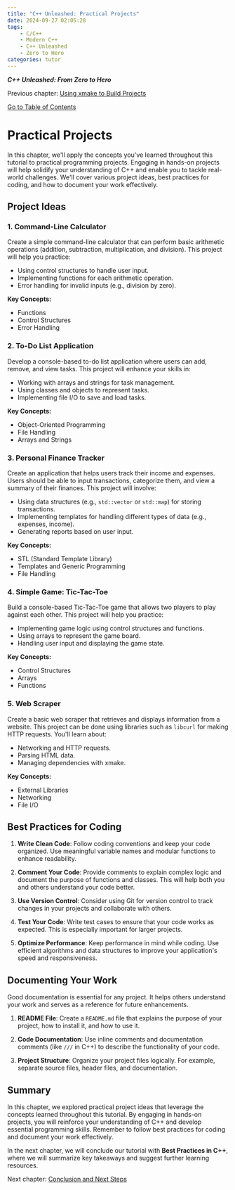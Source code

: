 ```yaml
---
title: "C++ Unleashed: Practical Projects"
date: 2024-09-27 02:05:28
tags:
    - C/C++
    - Modern C++
    - C++ Unleashed
    - Zero to Hero
categories: tutor
---
```


___C++ Unleashed: From Zero to Hero___

Previous chapter: [Using xmake to Build Projects](/2024/09/27/cpp-unleash/02h-xmakeprj)

[Go to Table of Contents](/2024/09/26/cpp-unleash/02h-menu)

# Practical Projects

In this chapter, we'll apply the concepts you've learned throughout this tutorial to practical programming projects. Engaging in hands-on projects will help solidify your understanding of C++ and enable you to tackle real-world challenges. We'll cover various project ideas, best practices for coding, and how to document your work effectively.

<!--more-->

## Project Ideas

### 1. Command-Line Calculator

Create a simple command-line calculator that can perform basic arithmetic operations (addition, subtraction, multiplication, and division). This project will help you practice:

- Using control structures to handle user input.
- Implementing functions for each arithmetic operation.
- Error handling for invalid inputs (e.g., division by zero).

**Key Concepts:**
- Functions
- Control Structures
- Error Handling

### 2. To-Do List Application

Develop a console-based to-do list application where users can add, remove, and view tasks. This project will enhance your skills in:

- Working with arrays and strings for task management.
- Using classes and objects to represent tasks.
- Implementing file I/O to save and load tasks.

**Key Concepts:**
- Object-Oriented Programming
- File Handling
- Arrays and Strings

### 3. Personal Finance Tracker

Create an application that helps users track their income and expenses. Users should be able to input transactions, categorize them, and view a summary of their finances. This project will involve:

- Using data structures (e.g., `std::vector` or `std::map`) for storing transactions.
- Implementing templates for handling different types of data (e.g., expenses, income).
- Generating reports based on user input.

**Key Concepts:**
- STL (Standard Template Library)
- Templates and Generic Programming
- File Handling

### 4. Simple Game: Tic-Tac-Toe

Build a console-based Tic-Tac-Toe game that allows two players to play against each other. This project will help you practice:

- Implementing game logic using control structures and functions.
- Using arrays to represent the game board.
- Handling user input and displaying the game state.

**Key Concepts:**
- Control Structures
- Arrays
- Functions

### 5. Web Scraper

Create a basic web scraper that retrieves and displays information from a website. This project can be done using libraries such as `libcurl` for making HTTP requests. You'll learn about:

- Networking and HTTP requests.
- Parsing HTML data.
- Managing dependencies with xmake.

**Key Concepts:**
- External Libraries
- Networking
- File I/O

## Best Practices for Coding

1. **Write Clean Code**: Follow coding conventions and keep your code organized. Use meaningful variable names and modular functions to enhance readability.
   
2. **Comment Your Code**: Provide comments to explain complex logic and document the purpose of functions and classes. This will help both you and others understand your code better.

3. **Use Version Control**: Consider using Git for version control to track changes in your projects and collaborate with others.

4. **Test Your Code**: Write test cases to ensure that your code works as expected. This is especially important for larger projects.

5. **Optimize Performance**: Keep performance in mind while coding. Use efficient algorithms and data structures to improve your application's speed and responsiveness.

## Documenting Your Work

Good documentation is essential for any project. It helps others understand your work and serves as a reference for future enhancements.

1. **README File**: Create a `README.md` file that explains the purpose of your project, how to install it, and how to use it.

2. **Code Documentation**: Use inline comments and documentation comments (like `///` in C++) to describe the functionality of your code.

3. **Project Structure**: Organize your project files logically. For example, separate source files, header files, and documentation.

## Summary

In this chapter, we explored practical project ideas that leverage the concepts learned throughout this tutorial. By engaging in hands-on projects, you will reinforce your understanding of C++ and develop essential programming skills. Remember to follow best practices for coding and document your work effectively.

In the next chapter, we will conclude our tutorial with **Best Practices in C++**, where we will summarize key takeaways and suggest further learning resources.

Next chapter: [Conclusion and Next Steps](/2024/09/27/cpp-unleash/02h-clsnnext)

